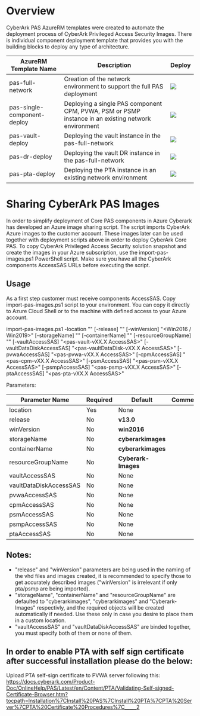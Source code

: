 # Overview

CyberArk PAS AzureRM templates were created to automate the deployment process of CyberArk Privileged Access Security Images. There is individual component deployment template that provides you with the building blocks to deploy any type of architecture.

| AzureRM Template Name | Description | Deploy |
|-----------------------|-------------|--------|
| pas-full-network | Creation of the network environment to support the full PAS deployment | <a href="https://portal.azure.com/#create/Microsoft.Template/uri/https%3A%2F%2Fraw.githubusercontent.com%2Fcyberark%2Fpas-on-cloud%2Fmaster%2Fazure%2Fpas-full-network.json" target="_blank"><img src="http://azuredeploy.net/deploybutton.png"/></a> |
| pas-single-component-deploy | Deploying a single PAS component CPM, PVWA, PSM or PSMP instance in an existing network environment |  <a href="https://portal.azure.com/#create/Microsoft.Template/uri/https%3A%2F%2Fraw.githubusercontent.com%2Fcyberark%2Fpas-on-cloud%2Fmaster%2Fazure%2Fpas-single-component-deploy.json" target="_blank"><img src="http://azuredeploy.net/deploybutton.png"/></a> |
| pas-vault-deploy | Deploying the vault instance in the pas-full-network | <a href="https://portal.azure.com/#create/Microsoft.Template/uri/https%3A%2F%2Fraw.githubusercontent.com%2Fcyberark%2Fpas-on-cloud%2Fmaster%2Fazure%2Fpas-vault-deploy.json" target="_blank"><img src="http://azuredeploy.net/deploybutton.png"/></a> |
| pas-dr-deploy | Deploying the vault DR instance in the pas-full-network | <a href="https://portal.azure.com/#create/Microsoft.Template/uri/https%3A%2F%2Fraw.githubusercontent.com%2Fcyberark%2Fpas-on-cloud%2Fmaster%2Fazure%2Fpas-dr-deploy.json" target="_blank"><img src="http://azuredeploy.net/deploybutton.png"/></a> 
| pas-pta-deploy | Deploying the PTA instance in an existing network environment | <a href="https://portal.azure.com/#create/Microsoft.Template/uri/https%3A%2F%2Fraw.githubusercontent.com%2Fcyberark%2Fpas-on-cloud%2Fmaster%2Fazure%2Fpas-pta-deploy.json" target="_blank"><img src="http://azuredeploy.net/deploybutton.png"/></a> |

# Sharing CyberArk PAS Images
In order to simplify deployment of Core PAS components in Azure Cyberark has developed an Azure image sharing script.
The script imports CyberArk Azure images to the customer account.
These images later can be used together with deployment scripts above in order to deploy CyberArk Core PAS.
To copy CyberArk Privileged Access Security solution snapshot and create the images in your Azure subscription, use the import-pas-images.ps1 PowerShell script. Make sure you have all the CyberArk components AccessSAS URLs before executing the script.

## Usage
As a first step customer must receive components AccessSAS.
Copy import-pas-images.ps1 script to your environment. You can copy it directly to Azure Cloud Shell or to the machine with defined access to your Azure account.

import-pas-images.ps1 -location "<Desired Azure location>" [-release] "<PAS release>" [-winVersion] "<Win2016 / Win2019>" [-storageName] "<Custom Storage account>" [-containerName] "<Custom Container>" [-resourceGroupName] "<Custom Resource Group>" [-vaultAccessSAS] "<pas-vault-vXX.X AccessSAS>"
[-vaultDataDiskAccessSAS] "<pas-vaultDataDisk-vXX.X AccessSAS>" [-pvwaAccessSAS] "<pas-pvwa-vXX.X AccessSAS>" [-cpmAccessSAS] "<pas-cpm-vXX.X AccessSAS>"
[-psmAccessSAS] "<pas-psm-vXX.X AccessSAS>" [-psmpAccessSAS] "<pas-psmp-vXX.X AccessSAS>" [-ptaAccessSAS] "<pas-pta-vXX.X AccessSAS>"

Parameters:

| Parameter Name          | Required | Default              | Comments |
|-------------------------|----------|----------------------|----------|
| location                | Yes      | None                 |          |
| release                 | No       | **v13.0**            |          |
| winVersion              | No       | **win2016**          |          |
| storageName             | No       | **cyberarkimages**   |          |
| containerName           | No       | **cyberarkimages**   |          |
| resourceGroupName       | No       | **Cyberark-Images**  |          |
| vaultAccessSAS          | No       | None                 |          |
| vaultDataDiskAccessSAS  | No       | None                 |          |
| pvwaAccessSAS           | No       | None                 |          |
| cpmAccessSAS            | No       | None                 |          |
| psmAccessSAS            | No       | None                 |          |
| psmpAccessSAS           | No       | None                 |          |
| ptaAccessSAS            | No       | None                 |          |

## Notes:
- "release" and "winVersion" parameters are being used in the naming of the vhd files and images created, 
  it is recommended to specify those to get accurately described images ("winVersion" is irrelevant if only pta/psmp are being imported).
- "storageName", "containerName" and "resourceGroupName" are defaulted to "cyberarkimages", "cyberarkimages" and "Cyberark-Images" respectivly,
  and the required objects will be created automatically if needed. Use these only in case you desire to place them in a custom location.
- "vaultAccessSAS" and "vaultDataDiskAccessSAS" are binded together, you must specify both of them or none of them.


## In order to enable PTA with self sign certificate after successful installation please do the below:

Upload PTA self-sign certificate to PVWA server following this:
https://docs.cyberark.com/Product-Doc/OnlineHelp/PAS/Latest/en/Content/PTA/Validating-Self-signed-Certificate-Browser.htm?tocpath=Installation%7CInstall%20PAS%7CInstall%20PTA%7CPTA%20Server%7CPTA%20Certificate%20Procedures%7C_____2
